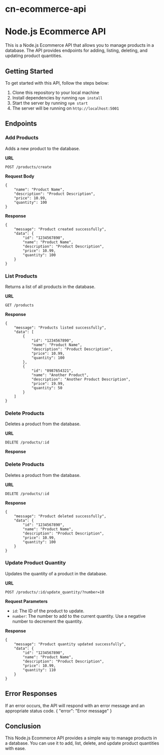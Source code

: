 # cn-ecommerce-api

# Node.js Ecommerce API

This is a Node.js Ecommerce API that allows you to manage products in a database. The API provides endpoints for adding, listing, deleting, and updating product quantities.

## Getting Started

To get started with this API, follow the steps below:

1. Clone this repository to your local machine
2. Install dependencies by running `npm install`
3. Start the server by running `npm start`
4. The server will be running on `http://localhost:5001`

## Endpoints

### Add Products

Adds a new product to the database.

**URL**

`POST /products/create`

**Request Body**
```
{
    "name": "Product Name",
    "description": "Product Description",
    "price": 10.99,
    "quantity": 100
}
```
**Response**
```
{
    "message": "Product created successfully",
    "data": {
        "id": "1234567890",
        "name": "Product Name",
        "description": "Product Description",
        "price": 10.99,
        "quantity": 100
    }
}
```
### List Products

Returns a list of all products in the database.

**URL**

`GET /products`

**Response**
```
{
    "message": "Products listed successfully",
    "data": [
        {
            "id": "1234567890",
            "name": "Product Name",
            "description": "Product Description",
            "price": 10.99,
            "quantity": 100
        },
        {
            "id": "0987654321",
            "name": "Another Product",
            "description": "Another Product Description",
            "price": 19.99,
            "quantity": 50
        }
    ]
}
```
### Delete Products

Deletes a product from the database.

**URL**

`DELETE /products/:id`

**Response**

### Delete Products

Deletes a product from the database.

**URL**

`DELETE /products/:id`

**Response**
```
{
    "message": "Product deleted successfully",
    "data": {
        "id": "1234567890",
        "name": "Product Name",
        "description": "Product Description",
        "price": 10.99,
        "quantity": 100
    }
}
```
### Update Product Quantity

Updates the quantity of a product in the database.

**URL**

`POST /products/:id/update_quantity/?number=10`

**Request Parameters**

- `id`: The ID of the product to update.
- `number`: The number to add to the current quantity. Use a negative number to decrement the quantity.

**Response**
```
{
    "message": "Product quantity updated successfully",
    "data": {
        "id": "1234567890",
        "name": "Product Name",
        "description": "Product Description",
        "price": 10.99,
        "quantity": 110
    }
}
```
## Error Responses

If an error occurs, the API will respond with an error message and an appropriate status code.
{
"error": "Error message"
}

## Conclusion

This Node.js Ecommerce API provides a simple way to manage products in a database. You can use it to add, list, delete, and update product quantities with ease.
